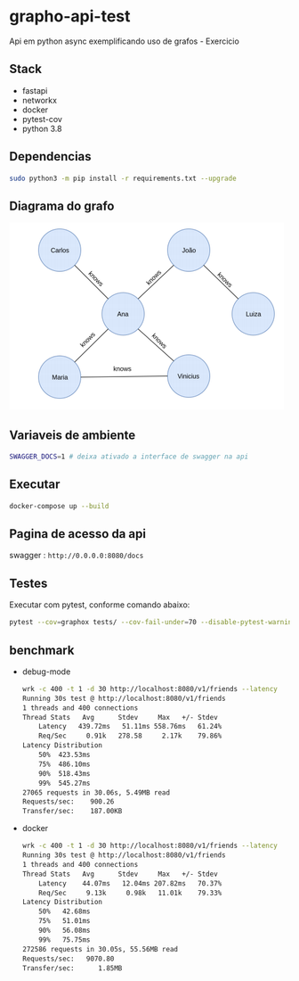 # grapho-api-test

Api em python async exemplificando uso de grafos - Exercicio

## Stack

- fastapi
- networkx
- docker
- pytest-cov
- python 3.8

## Dependencias

```bash
sudo python3 -m pip install -r requirements.txt --upgrade
```

## Diagrama do grafo

![grapho1](docs/img/grapho.png)

## Variaveis de ambiente

```bash
SWAGGER_DOCS=1 # deixa ativado a interface de swagger na api
```

## Executar

```bash
docker-compose up --build
```

## Pagina de acesso da api

swagger : `http://0.0.0.0:8080/docs`

## Testes

Executar com pytest, conforme comando abaixo:

```bash
pytest --cov=graphox tests/ --cov-fail-under=70 --disable-pytest-warnings
```

## benchmark

- debug-mode

  ```bash
  wrk -c 400 -t 1 -d 30 http://localhost:8080/v1/friends --latency
  Running 30s test @ http://localhost:8080/v1/friends
  1 threads and 400 connections
  Thread Stats   Avg      Stdev     Max   +/- Stdev
      Latency   439.72ms   51.11ms 558.76ms   61.24%
      Req/Sec     0.91k   278.58     2.17k    79.86%
  Latency Distribution
      50%  423.53ms
      75%  486.10ms
      90%  518.43ms
      99%  545.27ms
  27065 requests in 30.06s, 5.49MB read
  Requests/sec:    900.26
  Transfer/sec:    187.00KB

  ```

- docker

  ```bash
  wrk -c 400 -t 1 -d 30 http://localhost:8080/v1/friends --latency
  Running 30s test @ http://localhost:8080/v1/friends
  1 threads and 400 connections
  Thread Stats   Avg      Stdev     Max   +/- Stdev
      Latency    44.07ms   12.04ms 207.82ms   70.37%
      Req/Sec     9.13k     0.98k   11.01k    79.33%
  Latency Distribution
      50%   42.68ms
      75%   51.01ms
      90%   56.08ms
      99%   75.75ms
  272586 requests in 30.05s, 55.56MB read
  Requests/sec:   9070.80
  Transfer/sec:      1.85MB
  ```
